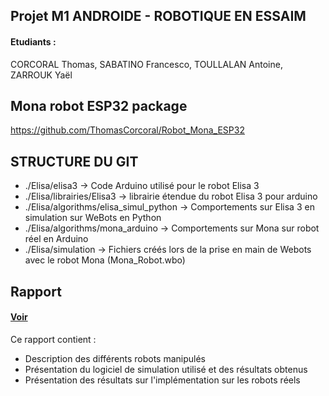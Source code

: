 ## Projet M1 ANDROIDE - ROBOTIQUE EN ESSAIM

#### Etudiants :
CORCORAL Thomas, SABATINO Francesco, TOULLALAN Antoine, ZARROUK Yaël 

## Mona robot ESP32 package

https://github.com/ThomasCorcoral/Robot_Mona_ESP32

## STRUCTURE DU GIT

<ul>
  <li>./Elisa/elisa3 -> Code Arduino utilisé pour le robot Elisa 3</li>
  <li>./Elisa/librairies/Elisa3 -> librairie étendue du robot Elisa 3 pour arduino</li>
  <li>./Elisa/algorithms/elisa_simul_python -> Comportements sur Elisa 3 en simulation sur WeBots en Python</li>
  <li>./Elisa/algorithms/mona_arduino -> Comportements sur Mona sur robot réel en Arduino</li>
  <li>./Elisa/simulation -> Fichiers créés lors de la prise en main de Webots avec le robot Mona (Mona_Robot.wbo)</li>
</ul>

## Rapport

#### <a target="_blank" href="[#](https://github.com/AntoineToullalan/Projet_ANDROIDE_Robots_en_essaim/blob/main/Rapport_Projet_ANDROIDE.pdf)" title="Rapport">Voir</a>

Ce rapport contient :
<ul>
  <li>Description des différents robots manipulés</li>
  <li>Présentation du logiciel de simulation utilisé et des résultats obtenus</li>
  <li>Présentation des résultats sur l'implémentation sur les robots réels</li>
</ul>
